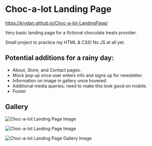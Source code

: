 # Choc-a-lot Landing Page

https://krydan.github.io/Choc-a-lot-LandingPage/

Very basic landing page for a fictional chocolate treats provider.

Small project to practice my HTML & CSS! No JS at all yet.

## Potential additions for a rainy day:
- About, Store, and Contact pages.
- Mock pop up once user enters info and signs up for newsletter.
- Information on image in gallery once hovered.
- Additional media queries; need to make this look good on mobile.
- Footer

## Gallery
![Choc-a-lot Landing Page Image](Images/Captures/Choc-a-lot_overview.gif)

![Choc-a-lot Landing Page Image](Images/Captures/Choc-a-lot_home.PNG)

![Choc-a-lot Landing Page Gallery Image](Images/Captures/Choc-a-lot_gallery.png)

